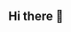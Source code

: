 ## Hi there 👋

<!--
**emmermartinxxs/emmermartinxxs** is a ✨ _special_ ✨ 
- 💬 não me faça perguntas...
